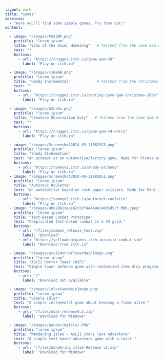 ```yaml
---
layout: work
title: "Games"
services: 
  - "Here you'll find some simple games. Try them out!"
content:

  - image: "/images/FG85BP.png"
    pretitle: "lorem ipsum"
    title: "Echo of the Void: Homesong"   # fetched from the Jame Gam #50 entry :contentReference[oaicite:2]{index=2}
    text: ""
    buttons:
      - url: "https://chugget.itch.io/jame-gam-50"
        label: "Play on itch.io"

  - image: "/images/vjEBAB.png"
    pretitle: "lorem ipsum"
    title: "Candy Incremental"            # fetched from the Christmas Edition entry :contentReference[oaicite:1]{index=1}
    text: ""
    buttons:
      - url: "https://chugget.itch.io/testing-jame-gam-christmas-2024"
        label: "Play on itch.io"
        
  - image: "/images/bXLsKa.png"
    pretitle: "lorem ipsum"
    title: "Creature Observation Duty"   # fetched from the Jame Gam #44 entry :contentReference[oaicite:0]{index=0}
    text: ""
    buttons:
      - url: "https://chugget.itch.io/jame-gam-44-entry"
        label: "Play on itch.io"

  - image: "/images/Screenshot2024-09-11082913.png"
    pretitle: "lorem ipsum"
    title: "Shady Alchemation"
    text: "An attempt at an automation/factory game. Made for Pirate Game Jam 15."
    buttons:
      - url: "https://tommyv2.itch.io/shady-alchemy"
        label: "Play on itch.io"
  - image: "/images/Screenshot2024-09-11082851.png"
    pretitle: "lorem ipsum"
    title: "Autorock Roulette"
    text: "An autobattler based on rock paper scissors. Made for Mini Jame Gam #31."
    buttons:
      - url: "https://tommyv2.itch.io/autorock-roulette"
        label: "Play on itch.io"
  - image: "/images/4b828613ea162cbcf4e4a9e540d5d5cf_MD5.jpeg"
    pretitle: "lorem ipsum"
    title: "Text-Based Combat Prototype"
    text: "Complicated text-based combat in a 2D grid."
    buttons:
      - url: "/files/combat_release_test.zip"
        label: "Download"
      - url: "https://yellowbeargames.itch.io/ascii-combat-sim"
        label: "Download from itch.io"

  - image: "/images/asciiHorrorTowerMainImage.png"
    pretitle: "lorem ipsum"
    title: "ASCII Horror Tower (WIP)"
    text: "Simple tower defense game with randomized item drop progression."
    buttons:
      - url: "/"
        label: "Download not available"

  - image: "/images/idlerGameMainImage.png"
    pretitle: "lorem ipsum"
    title: "Simple Idler"
    text: "A simple incremental game about keeping a flame alive."
    buttons:
      - url: "/files/dist-release0.1.zip"
        label: "Download for Windows"

  - image: "/images/WanderingIsles.PNG"
    pretitle: "lorem ipsum"
    title: "Wandering Isles - ASCII Story Text Adventure"
    text: "A simple text-based adventure game with a twist."
    buttons:
      - url: "/files/Wandering Isles-Release v1.zip"
        label: "Download for Windows"
---
```

